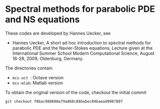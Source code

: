 # Spectral methods for parabolic PDE and NS equations

These codes are developed by Hannes Uecker, see

 * Hannes Uecker, A short ad hoc introduction to spectral methods for parabolic PDE and the Navier-Stokes equations, Lecture given at the International Summer School Modern Computational Science, August 16-28, 2009, Oldenburg, Germany.

The directories contain

 * `mcs-oct `: Octave version
 * `mcs-mlab`: Matlab version

To obtain the original version of the code, checkout the initial commit

```shell
git checkout f0bac988600a79a868c88babec04baead9987897
```
